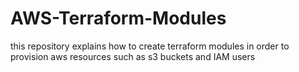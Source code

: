 # AWS-Terraform-Modules

this repository explains how to create terraform modules in order to provision aws resources such as s3 buckets and IAM users